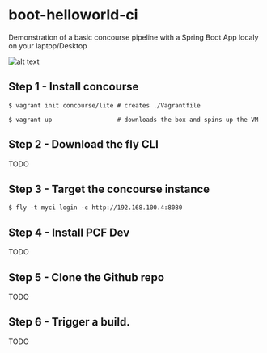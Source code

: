 # boot-helloworld-ci


Demonstration of a basic concourse pipeline with a Spring Boot App localy on your laptop/Desktop

![alt text](doc/screen.png "Title")

## Step 1 - Install concourse

` $ vagrant init concourse/lite # creates ./Vagrantfile `

` $ vagrant up                  # downloads the box and spins up the VM `

## Step 2 - Download the fly CLI

TODO

## Step 3 - Target the concourse instance 

` $ fly -t myci login -c http://192.168.100.4:8080 `

## Step 4 - Install PCF Dev

TODO

## Step 5 - Clone the Github repo

TODO

## Step 6 - Trigger a build.

TODO



